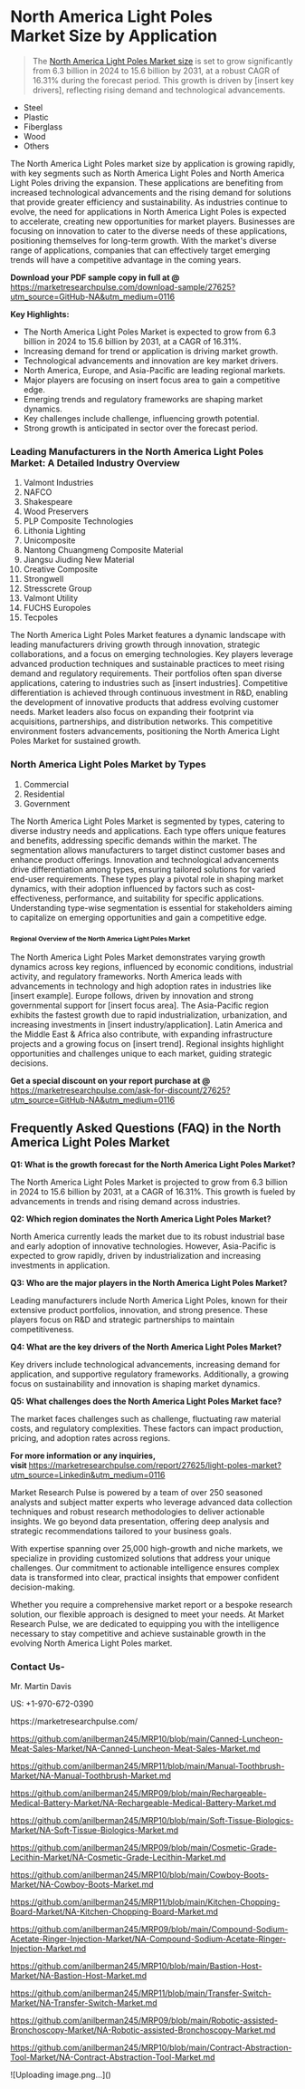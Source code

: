 <h1>North America Light Poles Market&nbsp;Size by Application</h1><blockquote><p>The <a href="https://marketresearchpulse.com/download-sample/27625?utm_source=GitHub-NA&amp;utm_medium=0116">North America Light Poles Market size</a> is set to grow significantly from 6.3 billion in 2024 to 15.6 billion by 2031, at a robust CAGR of 16.31% during the forecast period. This growth is driven by [insert key drivers], reflecting rising demand and technological advancements.</p></blockquote><ul><li>Steel<li> Plastic<li> Fiberglass<li> Wood<li> Others</li></ul><p>The North America Light Poles market size by application is growing rapidly, with key segments such as North America Light Poles and North America Light Poles driving the expansion. These applications are benefiting from increased technological advancements and the rising demand for solutions that provide greater efficiency and sustainability. As industries continue to evolve, the need for applications in North America Light Poles is expected to accelerate, creating new opportunities for market players. Businesses are focusing on innovation to cater to the diverse needs of these applications, positioning themselves for long-term growth. With the market's diverse range of applications, companies that can effectively target emerging trends will have a competitive advantage in the coming years.</p><p><strong>Download your PDF sample copy in full at @ </strong><a href="https://marketresearchpulse.com/download-sample/27625?utm_source=GitHub-NA&amp;utm_medium=0116">https://marketresearchpulse.com/download-sample/27625?utm_source=GitHub-NA&amp;utm_medium=0116</a></p><p><strong>Key Highlights: </strong></p><ul><li>The North America Light Poles Market is expected to grow from 6.3 billion in 2024 to 15.6 billion by 2031, at a CAGR of 16.31%.</li><li>Increasing demand for trend or application is driving market growth.</li><li>Technological advancements and innovation are key market drivers.</li><li>North America, Europe, and Asia-Pacific are leading regional markets.</li><li>Major players are focusing on insert focus area to gain a competitive edge.</li><li>Emerging trends and regulatory frameworks are shaping market dynamics.</li><li>Key challenges include challenge, influencing growth potential.</li><li>Strong growth is anticipated in sector over the forecast period.</li></ul><h3>Leading Manufacturers in the North America Light Poles Market: A Detailed Industry Overview</h3><ol><li>Valmont Industries</li><li>NAFCO</li><li>Shakespeare</li><li>Wood Preservers</li><li>PLP Composite Technologies</li><li>Lithonia Lighting</li><li>Unicomposite</li><li>Nantong Chuangmeng Composite Material</li><li>Jiangsu Jiuding New Material</li><li>Creative Composite</li><li>Strongwell</li><li>Stresscrete Group</li><li>Valmont Utility</li><li>FUCHS Europoles</li><li>Tecpoles</li></ol><div class="flex max-w-full flex-col flex-grow"><div class="min-h-8 text-message flex w-full flex-col items-end gap-2 whitespace-normal break-words [.text-message+&amp;]:mt-5" dir="auto" data-message-author-role="assistant" data-message-id="fd8432e4-4910-450d-b182-61b7bfb0a01f" data-message-model-slug="gpt-4o"><div class="flex w-full flex-col gap-1 empty:hidden first:pt-[3px]"><div class="markdown prose w-full break-words dark:prose-invert light"><p>The North America Light Poles Market features a dynamic landscape with leading manufacturers driving growth through innovation, strategic collaborations, and a focus on emerging technologies. Key players leverage advanced production techniques and sustainable practices to meet rising demand and regulatory requirements. Their portfolios often span diverse applications, catering to industries such as [insert industries]. Competitive differentiation is achieved through continuous investment in R&amp;D, enabling the development of innovative products that address evolving customer needs. Market leaders also focus on expanding their footprint via acquisitions, partnerships, and distribution networks. This competitive environment fosters advancements, positioning the North America Light Poles Market for sustained growth.</p></div></div></div></div><h3>North America Light Poles Market by Types</h3><ol><li>Commercial<li> Residential<li> Government</li></ol><div class="flex max-w-full flex-col flex-grow"><div class="min-h-8 text-message flex w-full flex-col items-end gap-2 whitespace-normal break-words [.text-message+&amp;]:mt-5" dir="auto" data-message-author-role="assistant" data-message-id="084470be-0bb7-4664-bddf-5156b4f41249" data-message-model-slug="gpt-4o-mini"><div class="flex w-full flex-col gap-1 empty:hidden first:pt-[3px]"><div class="markdown prose w-full break-words dark:prose-invert light"><p>The North America Light Poles Market is segmented by types, catering to diverse industry needs and applications. Each type offers unique features and benefits, addressing specific demands within the market. The segmentation allows manufacturers to target distinct customer bases and enhance product offerings. Innovation and technological advancements drive differentiation among types, ensuring tailored solutions for varied end-user requirements. These types play a pivotal role in shaping market dynamics, with their adoption influenced by factors such as cost-effectiveness, performance, and suitability for specific applications. Understanding type-wise segmentation is essential for stakeholders aiming to capitalize on emerging opportunities and gain a competitive edge.</p></div></div></div></div><h3><span style="font-size: 11px;">Regional Overview of the North America Light Poles Market</span></h3><div class="flex max-w-full flex-col flex-grow"><div class="min-h-8 text-message flex w-full flex-col items-end gap-2 whitespace-normal break-words [.text-message+&amp;]:mt-5" dir="auto" data-message-author-role="assistant" data-message-id="e9038762-ce64-4e30-91c9-9bd413514231" data-message-model-slug="gpt-4o-mini"><div class="flex w-full flex-col gap-1 empty:hidden first:pt-[3px]"><div class="markdown prose w-full break-words dark:prose-invert light"><p>The North America Light Poles Market demonstrates varying growth dynamics across key regions, influenced by economic conditions, industrial activity, and regulatory frameworks. North America leads with advancements in technology and high adoption rates in industries like [insert example]. Europe follows, driven by innovation and strong governmental support for [insert focus area]. The Asia-Pacific region exhibits the fastest growth due to rapid industrialization, urbanization, and increasing investments in [insert industry/application]. Latin America and the Middle East &amp; Africa also contribute, with expanding infrastructure projects and a growing focus on [insert trend]. Regional insights highlight opportunities and challenges unique to each market, guiding strategic decisions.</p></div></div></div></div><p><strong>Get a special discount on your report purchase at @ </strong><a href="https://marketresearchpulse.com/ask-for-discount/27625?utm_source=GitHub-NA&amp;utm_medium=0116">https://marketresearchpulse.com/ask-for-discount/27625?utm_source=GitHub-NA&amp;utm_medium=0116</a></p><h2>Frequently Asked Questions (FAQ) in the North America Light Poles Market</h2><p><strong>Q1: What is the growth forecast for the North America Light Poles Market?</strong></p><p>The North America Light Poles Market is projected to grow from 6.3 billion in 2024 to 15.6 billion by 2031, at a CAGR of 16.31%. This growth is fueled by advancements in trends and rising demand across industries.</p><p><strong>Q2: Which region dominates the North America Light Poles Market?</strong></p><p>North America currently leads the market due to its robust industrial base and early adoption of innovative technologies. However, Asia-Pacific is expected to grow rapidly, driven by industrialization and increasing investments in application.</p><p><strong>Q3: Who are the major players in the North America Light Poles Market?</strong></p><p>Leading manufacturers include North America Light Poles, known for their extensive product portfolios, innovation, and strong presence. These players focus on R&amp;D and strategic partnerships to maintain competitiveness.</p><p><strong>Q4: What are the key drivers of the North America Light Poles Market?</strong></p><p>Key drivers include technological advancements, increasing demand for application, and supportive regulatory frameworks. Additionally, a growing focus on sustainability and innovation is shaping market dynamics.</p><p><strong>Q5: What challenges does the North America Light Poles Market face?</strong></p><p>The market faces challenges such as challenge, fluctuating raw material costs, and regulatory complexities. These factors can impact production, pricing, and adoption rates across regions.</p><p><strong>For more information or any inquiries, visit&nbsp;</strong><a href="https://marketresearchpulse.com/report/27625/light-poles-market?utm_source=Linkedin&utm_medium=0116">https://marketresearchpulse.com/report/27625/light-poles-market?utm_source=Linkedin&utm_medium=0116</a></p><p>Market Research Pulse is powered by a team of over 250 seasoned analysts and subject matter experts who leverage advanced data collection techniques and robust research methodologies to deliver actionable insights. We go beyond data presentation, offering deep analysis and strategic recommendations tailored to your business goals.</p><p>With expertise spanning over 25,000 high-growth and niche markets, we specialize in providing customized solutions that address your unique challenges. Our commitment to actionable intelligence ensures complex data is transformed into clear, practical insights that empower confident decision-making.</p><p>Whether you require a comprehensive market report or a bespoke research solution, our flexible approach is designed to meet your needs. At Market Research Pulse, we are dedicated to equipping you with the intelligence necessary to stay competitive and achieve sustainable growth in the evolving North America Light Poles market.</p><h3><strong>Contact Us-</strong></h3><p>Mr. Martin Davis</p><p>US: +1-970-672-0390</p><p>https://marketresearchpulse.com/</p><p><a href="https://github.com/anilberman245/MRP10/blob/main/Canned-Luncheon-Meat-Sales-Market/NA-Canned-Luncheon-Meat-Sales-Market.md">https://github.com/anilberman245/MRP10/blob/main/Canned-Luncheon-Meat-Sales-Market/NA-Canned-Luncheon-Meat-Sales-Market.md</a></p><p><a href="https://github.com/anilberman245/MRP11/blob/main/Manual-Toothbrush-Market/NA-Manual-Toothbrush-Market.md">https://github.com/anilberman245/MRP11/blob/main/Manual-Toothbrush-Market/NA-Manual-Toothbrush-Market.md</a></p><p><a href="https://github.com/anilberman245/MRP09/blob/main/Rechargeable-Medical-Battery-Market/NA-Rechargeable-Medical-Battery-Market.md">https://github.com/anilberman245/MRP09/blob/main/Rechargeable-Medical-Battery-Market/NA-Rechargeable-Medical-Battery-Market.md</a></p><p><a href="https://github.com/anilberman245/MRP10/blob/main/Soft-Tissue-Biologics-Market/NA-Soft-Tissue-Biologics-Market.md">https://github.com/anilberman245/MRP10/blob/main/Soft-Tissue-Biologics-Market/NA-Soft-Tissue-Biologics-Market.md</a></p><p><a href="https://github.com/anilberman245/MRP09/blob/main/Cosmetic-Grade-Lecithin-Market/NA-Cosmetic-Grade-Lecithin-Market.md">https://github.com/anilberman245/MRP09/blob/main/Cosmetic-Grade-Lecithin-Market/NA-Cosmetic-Grade-Lecithin-Market.md</a></p><p><a href="https://github.com/anilberman245/MRP10/blob/main/Cowboy-Boots-Market/NA-Cowboy-Boots-Market.md">https://github.com/anilberman245/MRP10/blob/main/Cowboy-Boots-Market/NA-Cowboy-Boots-Market.md</a></p><p><a href="https://github.com/anilberman245/MRP11/blob/main/Kitchen-Chopping-Board-Market/NA-Kitchen-Chopping-Board-Market.md">https://github.com/anilberman245/MRP11/blob/main/Kitchen-Chopping-Board-Market/NA-Kitchen-Chopping-Board-Market.md</a></p><p><a href="https://github.com/anilberman245/MRP09/blob/main/Compound-Sodium-Acetate-Ringer-Injection-Market/NA-Compound-Sodium-Acetate-Ringer-Injection-Market.md">https://github.com/anilberman245/MRP09/blob/main/Compound-Sodium-Acetate-Ringer-Injection-Market/NA-Compound-Sodium-Acetate-Ringer-Injection-Market.md</a></p><p><a href="https://github.com/anilberman245/MRP10/blob/main/Bastion-Host-Market/NA-Bastion-Host-Market.md">https://github.com/anilberman245/MRP10/blob/main/Bastion-Host-Market/NA-Bastion-Host-Market.md</a></p><p><a href="https://github.com/anilberman245/MRP11/blob/main/Transfer-Switch-Market/NA-Transfer-Switch-Market.md">https://github.com/anilberman245/MRP11/blob/main/Transfer-Switch-Market/NA-Transfer-Switch-Market.md</a></p><p><a href="https://github.com/anilberman245/MRP09/blob/main/Robotic-assisted-Bronchoscopy-Market/NA-Robotic-assisted-Bronchoscopy-Market.md">https://github.com/anilberman245/MRP09/blob/main/Robotic-assisted-Bronchoscopy-Market/NA-Robotic-assisted-Bronchoscopy-Market.md</a></p><p><a href="https://github.com/anilberman245/MRP10/blob/main/Contract-Abstraction-Tool-Market/NA-Contract-Abstraction-Tool-Market.md">https://github.com/anilberman245/MRP10/blob/main/Contract-Abstraction-Tool-Market/NA-Contract-Abstraction-Tool-Market.md</a></p>
![Uploading image.png…]()
